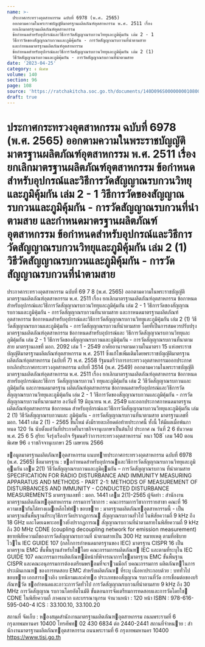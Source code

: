 ```yaml
---
name: >-
  ประกาศกระทรวงอุตสาหกรรม ฉบับที่ 6978 (พ.ศ. 2565)
  ออกตามความในพระราชบัญญัติมาตรฐานผลิตภัณฑ์อุตสาหกรรม พ.ศ. 2511 เรื่อง
  ยกเลิกมาตรฐานผลิตภัณฑ์อุตสาหกรรม
  ข้อกำหนดสำหรับอุปกรณ์และวิธีการวัดสัญญาณรบกวนวิทยุและภูมิคุ้มกัน เล่ม 2 - 1
  วิธีการวัดของสัญญาณรบกวนและภูมิคุ้มกัน - การวัดสัญญาณรบกวนที่นำตามสาย
  และกำหนดมาตรฐานผลิตภัณฑ์อุตสาหกรรม
  ข้อกำหนดสำหรับอุปกรณ์และวิธีการวัดสัญญาณรบกวนวิทยุและภูมิคุ้มกัน เล่ม 2 (1)
  วิธีวัดสัญญาณรบกวนและภูมิคุ้มกัน - การวัดสัญญาณรบกวนที่นำตามสาย
date: '2023-04-25'
category: ง พิเศษ
volume: 140
section: 96
page: 108
source: 'https://ratchakitcha.soc.go.th/documents/140D096S0000000010800.pdf'
draft: true
---
```


# ประกาศกระทรวงอุตสาหกรรม ฉบับที่ 6978 (พ.ศ. 2565) ออกตามความในพระราชบัญญัติมาตรฐานผลิตภัณฑ์อุตสาหกรรม พ.ศ. 2511 เรื่อง ยกเลิกมาตรฐานผลิตภัณฑ์อุตสาหกรรม ข้อกำหนดสำหรับอุปกรณ์และวิธีการวัดสัญญาณรบกวนวิทยุและภูมิคุ้มกัน เล่ม 2 - 1 วิธีการวัดของสัญญาณรบกวนและภูมิคุ้มกัน - การวัดสัญญาณรบกวนที่นำตามสาย และกำหนดมาตรฐานผลิตภัณฑ์อุตสาหกรรม ข้อกำหนดสำหรับอุปกรณ์และวิธีการวัดสัญญาณรบกวนวิทยุและภูมิคุ้มกัน เล่ม 2 (1) วิธีวัดสัญญาณรบกวนและภูมิคุ้มกัน - การวัดสัญญาณรบกวนที่นำตามสาย

ประกาศกระทรวงอุตสาหกรรม ฉบับที่ 69 7 8 (พ.ศ. 2565) ออกตามความในพระราชบัญญัติมาตรฐานผลิตภัณฑ์อุตสาหกรรม พ.ศ. 2511 เรื่อง ยกเลิกมาตรฐานผลิตภัณฑ์อุตสาหกรรม ข้อกาหนดสำหรับอุปกรณ์และวิธีการวัดสัญญาณรบกวนวิทยุและภูมิคุ้มกัน เล่ม 2 - 1 วิธีการวัดของสัญญาณรบกวนและภูมิคุ้มกัน - การวัดสัญญาณรบกวนที่นาตามสาย และกาหนดมาตรฐานผลิตภัณฑ์อุตสาหกรรม ข้อกาหนดสำหรับอุปกรณ์และวิธีการวัดสัญญาณรบกวนวิทยุและภูมิคุ้มกัน เล่ม 2 (1) วิธีวัดสัญญาณรบกวนและภูมิคุ้มกัน - การวัดสัญญาณรบกวนที่นำตามสาย โดยที่เป็นการสมควรปรับปรุงมาตรฐานผลิตภัณฑ์อุตสาหกรรม ข้อกาหนดสำหรับอุปกรณ์และ วิธีการวัดสัญญาณรบกวนวิทยุและภูมิคุ้มกัน เล่ม 2 - 1 วิธีการวัดของสัญญาณรบกวนและภูมิคุ้มกัน - การวัดสัญญาณรบกวนที่นาตามสาย มาตรฐานเลขที่ มอก. 2092 เล่ม 1 - 2549 อาศัยอานาจตามความในมาตรา 15 แห่งพระราชบัญญัติมาตรฐานผลิตภัณฑ์อุตสาหกรรม พ.ศ. 2511 ซึ่งแก้ไขเพิ่มเติมโดยพระราชบัญญัติมาตรฐานผลิตภัณฑ์อุตสาหกรรม (ฉบับที่ 7) พ.ศ. 2558 รัฐมนตรีว่าการกระทรวงอุตสาหกรรมออกประกาศยกเลิกประกาศกระทรวงอุตสาหกรรม ฉบับที่ 3514 (พ.ศ. 2549) ออกตามความในพระราชบัญญัติมาตรฐานผลิตภัณฑ์อุตสาหกรรม พ.ศ. 2511 เรื่อง ยกเลิกมาตรฐานผลิตภัณฑ์อุตสาหกรรม ข้อกาหนดสาหรับอุปกรณ์และวิธีการ วัดสัญญาณรบกวนวิ ทยุและภูมิคุ้มกัน เล่ม 2 วิธีวัดสัญญาณรบกวนและภูมิคุ้มกัน และกาหนดมาตรฐาน ผลิตภัณฑ์อุตสาหกรรม ข้อกาหนดสาหรับอุปกรณ์และวิธีการวัดสัญญาณรบกวนวิทยุและภูมิคุ้มกัน เล่ม 2 - 1 วิธีการวัดของสัญญาณรบกวนและภูมิคุ้มกัน - การวัดสัญญาณรบกวนที่นาตามสาย ลงวันที่ 19 มิถุนายน พ.ศ. 2549 และออกประกาศกาหนดมาตรฐานผลิตภัณฑ์อุตสาหกรรม ข้อกาหนด สำหรับอุปกรณ์และวิธีการวัดสัญญาณรบกวนวิทยุและภูมิคุ้มกัน เล่ม 2 (1) วิธีวัดสัญญาณรบกวนและ ภูมิคุ้มกัน - การวัดสัญญาณรบกวนที่นาตามสาย มาตรฐานเลขที่ มอก. 1441 เล่ม 2 (1) - 2565 ขึ้นใหม่ ดังมีรายละเอียดต่อท้ายประกาศนี้ ทั้งนี้ ให้มีผลเมื่อพ้นกาหนด 120 วัน นับตั้งแต่วันที่ประกาศในราชกิจจานุเบกษาเป็นต้นไป ประกาศ ณ วันที่ 2 6 ธันวาคม พ.ศ. 25 6 5 สุริยะ จึงรุ่งเรืองกิจ รัฐมนตรีว่าการกระทรวงอุตสาหกรรม ้ หนา 108 ่ เลม 140 ตอนพิเศษ 96 ง ราชกิจจานุเบกษา 25 เมษายน 2566

ขอมูลมาตรฐานผลิตภัณฑอุตสาหกรรม แนบทายประกาศกระทรวงอุตสาหกรรม ฉบับที่ 6978 (พ.ศ. 2565) ชื่อมาตรฐาน : ขอกําหนดสําหรับอุปกรณและวิธีการวัดสัญญาณรบกวนวิทยุและภูมิคุมกัน เลม 2(1) วิธีวัดสัญญาณรบกวนและภูมิคุมกัน – การวัดสัญญาณรบกวน ที่นําตามสาย SPECIFICATION FOR RADIO DISTURBANCE AND IMMUNITY MEASURING APPARATUS AND METHODS - PART 2-1: METHODS OF MEASUREMENT OF DISTURBANCES AND IMMUNITY - CONDUCTED DISTURBANCE MEASUREMENTS มาตรฐานเลขที่ : มอก. 1441 เลม 2(1)-2565 ผู้จัดทํา : สํานักงานมาตรฐานผลิตภัณฑอุตสาหกรรม กรรมการวิชาการ : คณะกรรมการวิชาการรายสาขา คณะที่ 16 ความเขากันได้ทางแมเหล็กไฟฟา ขอบขาย : มาตรฐานผลิตภัณฑอุตสาหกรรมนี้ - เป็นมาตรฐานขั้นพื้นฐานที่ระบุวิธีการวัดปรากฏการณ สัญญาณรบกวนทั่วไป ในพิสัยความถี่ 9 kHz ถึง 18 GHz และโดยเฉพาะอยางยิ่งปรากฏการณ สัญญาณรบกวนที่นําตามสายในพิสัยความถี่ 9 kHz ถึง 30 MHz CDNE (coupling decoupling network for emission measurement) ขยายพิสัยความถี่ของการวัดสัญญาณรบกวนที่ นําตามสายเป็น 300 Hz หมายเหตุ ตามที่อธิบายไวใน IEC GUIDE 107 (กลไกการกําหนดมาตรฐานของ IEC) มาตรฐาน CISPR 16 เป็นมาตรฐาน EMC ขั้นพื้นฐานสําหรับใชโดย คณะกรรมการผลิตภัณฑ IEC และตามที่ระบุใน IEC GUIDE 107 คณะกรรมการผลิตภัณฑมีหน้าที่พิจารณาการใชมาตรฐาน EMC ขั้นพื้นฐาน CISPR และคณะอนุกรรมการต้องเตรียมพรอมที่จะรวมมือกั บคณะกรรมการ ผลิตภัณฑในการประเมินเกณฑ ของการทดสอบ EMC สําหรับผลิตภัณฑ ที่ระบุ เนื้อหาประกอบด้วย : บททั่วไป ขอบขาย เอกสารอางอิง บทนิยามและคํายอ ประเภทของสัญญาณ รบกวนที่วัด การเชื่อมต่อของบริภัณฑวัด ขอกําหนดและภาวะการวัดทั่วไป การวัดสัญญาณรบกวนที่นําตามสาย 9 kHz ถึง 30 MHz การวัดสัญญาณ รบกวนโดยอัตโนมัติ ขั้นตอนการจัดเตรียมการทดสอบและการวัดโดยใช CDNE ในพิสัยความถี่ ภาคผนวก และบรรณานุกรม จํานวนหน้า : 120 หน้า ISBN : 978-616-595-040-4 ICS : 33.100.10, 33.100.20

สถานที่ จัดเก็บ : หองสมุดสํานักงานมาตรฐานผลิตภัณฑอุตสาหกรรม ถนนพระรามที่ 6 กรุงเทพมหานคร 10400 โทรศัพท 02 430 6834 ต่อ 2440-2441 สถานที่จําหนาย : สํานักงานมาตรฐานผลิตภัณฑอุตสาหกรรม ถนนพระรามที่ 6 กรุงเทพมหานคร 10400 https://www.tisi.go.th
